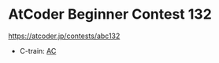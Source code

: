 # AtCoder Beginner Contest 132

https://atcoder.jp/contests/abc132

- C-train: [AC](https://atcoder.jp/contests/abc132/submissions/34888135)
